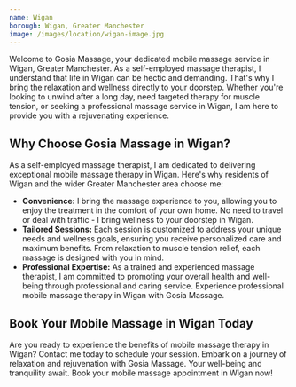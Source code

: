 ```yaml
---
name: Wigan
borough: Wigan, Greater Manchester
image: /images/location/wigan-image.jpg
---
```


Welcome to Gosia Massage, your dedicated mobile massage service in Wigan, Greater Manchester. As a self-employed massage therapist, I understand that life in Wigan can be hectic and demanding. That's why I bring the relaxation and wellness directly to your doorstep. Whether you're looking to unwind after a long day, need targeted therapy for muscle tension, or seeking a professional massage service in Wigan, I am here to provide you with a rejuvenating experience.

## Why Choose Gosia Massage in Wigan?

As a self-employed massage therapist, I am dedicated to delivering exceptional mobile massage therapy in Wigan. Here's why residents of Wigan and the wider Greater Manchester area choose me:

- **Convenience:** I bring the massage experience to you, allowing you to enjoy the treatment in the comfort of your own home. No need to travel or deal with traffic - I bring wellness to your doorstep in Wigan.
- **Tailored Sessions:** Each session is customized to address your unique needs and wellness goals, ensuring you receive personalized care and maximum benefits. From relaxation to muscle tension relief, each massage is designed with you in mind.
- **Professional Expertise:** As a trained and experienced massage therapist, I am committed to promoting your overall health and well-being through professional and caring service. Experience professional mobile massage therapy in Wigan with Gosia Massage.

## Book Your Mobile Massage in Wigan Today

Are you ready to experience the benefits of mobile massage therapy in Wigan? Contact me today to schedule your session. Embark on a journey of relaxation and rejuvenation with Gosia Massage. Your well-being and tranquility await. Book your mobile massage appointment in Wigan now!
